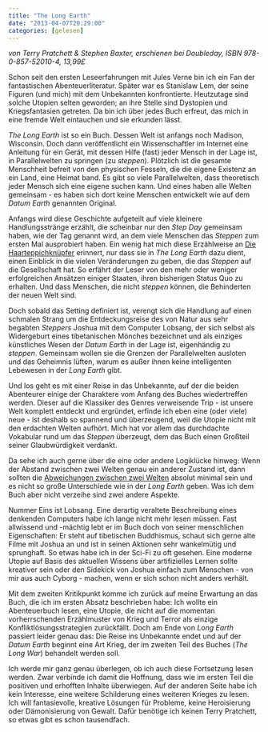 ```yaml
---
title: "The Long Earth"
date: "2013-04-07T20:29:00"
categories: [gelesen]
---
```


*von Terry Pratchett & Stephen Baxter,
erschienen bei Doubleday, ISBN 978-0-857-52010-4, 13,99£*

Schon seit den ersten Leseerfahrungen mit Jules Verne bin ich ein Fan der fantastischen Abenteuerliteratur. Später war es Stanislaw Lem, der seine Figuren (und mich) mit dem Unbekannten konfrontierte. Heutzutage sind solche Utopien selten geworden; an ihre Stelle sind Dystopien und Kriegsfantasien getreten. Da bin ich über jedes Buch erfreut, das mich in eine fremde Welt eintauchen und sie erkunden lässt.

*The Long Earth* ist so ein Buch. Dessen Welt ist anfangs noch Madison, Wisconsin. Doch dann veröffentlicht ein Wissenschaftler im Internet eine Anleitung für ein Gerät, mit dessen Hilfe (fast) jeder Mensch in der Lage ist, in Parallelwelten zu springen (zu *steppen*). Plötzlich ist die gesamte Menschheit befreit von den physischen Fesseln, die die eigene Existenz an ein Land, eine Heimat band. Es gibt so viele Parallelwelten, dass theoretisch jeder Mensch sich eine eigene suchen kann. Und eines haben alle Welten gemeinsam - es haben sich dort keine Menschen entwickelt wie auf dem *Datum Earth* genannten Original.

Anfangs wird diese Geschichte aufgeteilt auf viele kleinere Handlungsstränge erzählt, die scheinbar nur den *Step Day* gemeinsam haben, wie der Tag genannt wird, an dem viele Menschen das *Steppen* zum ersten Mal ausprobiert haben. Ein wenig hat mich diese Erzählweise an [Die Haarteppichknüpfer](/2008/05/13/die-haarteppichknupfer/) erinnert, nur dass sie in *The Long Earth* dazu dient, einen Einblick in die vielen Veränderungen zu geben, die das *Steppen* auf die Gesellschaft hat. So erfährt der Leser von den mehr oder weniger erfolgreichen Ansätzen einiger Staaten, ihren bisherigen Status Quo zu erhalten. Und dass Menschen, die nicht *steppen* können, die Behinderten der neuen Welt sind.

Doch sobald das Setting definiert ist, verengt sich die Handlung auf einen schmalen Strang um die Entdeckungsreise des von Natur aus sehr begabten *Steppers* Joshua mit dem Computer Lobsang, der sich selbst als Widergeburt eines tibetanischen Mönches bezeichnet und als einziges künstliches Wesen der *Datum Earth* in der Lage ist, eigenhändig zu *steppen*. Gemeinsam wollen sie die Grenzen der Parallelwelten ausloten und das Geheimnis lüften, warum es außer ihnen keine intelligenten Lebewesen in der *Long Earth* gibt.

Und los geht es mit einer Reise in das Unbekannte, auf der die beiden Abenteurer einige der Charaktere vom Anfang des Buches wiedertreffen werden. Dieser auf die Klassiker des Genres verweisende Trip - ist unsere Welt komplett entdeckt und ergründet, erfinde ich eben eine (oder viele) neue - ist deshalb so spannend und überzeugend, weil die Utopie nicht mit den erdachten Welten aufhört. Mich hat vor allem das durchdachte Vokabular rund um das *Steppen* überzeugt, dem das Buch einen Großteil seiner Glaubwürdigkeit verdankt.

Da sehe ich auch gerne über die eine oder andere Logiklücke hinweg: Wenn der Abstand zwischen zwei Welten genau ein anderer Zustand ist, dann sollten die [Abweichungen zwischen zwei Welten](http://www.rzuser.uni-heidelberg.de/~as3/WieVieleWelten.pdf) absolut minimal sein und es nicht so große Unterschiede wie in der *Long Earth* geben. Was ich dem Buch aber nicht verzeihe sind zwei andere Aspekte.

Nummer Eins ist Lobsang. Eine derartig veraltete Beschreibung eines denkenden Computers habe ich lange nicht mehr lesen müssen. Fast allwissend und -mächtig lebt er im Buch doch von seiner menschlichen Eigenschaften: Er steht auf tibetischen Buddhismus, schaut sich gerne alte Filme mit Joshua an und ist in seinen Aktionen sehr wankelmütig und sprunghaft. So etwas habe ich in der Sci-Fi zu oft gesehen. Eine moderne Utopie auf Basis des aktuellen Wissens über artifizielles Lernen sollte kreativer sein oder den Sidekick von Joshua einfach zum Menschen - von mir aus auch Cyborg - machen, wenn er sich schon nicht anders verhält.

Mit dem zweiten Kritikpunkt komme ich zurück auf meine Erwartung an das Buch, die ich im ersten Absatz beschrieben habe: Ich wollte ein Abenteuerbuch lesen, eine Utopie, die nicht auf die momentan vorherrschenden Erzählmuster von Krieg und Terror als einzige Konfliktlösungsstrategien zurückfällt. Doch am Ende von *Long Earth* passiert leider genau das: Die Reise ins Unbekannte endet und auf der *Datum Earth* beginnt eine Art Krieg, der im zweiten Teil des Buches (*The Long War*) behandelt werden soll.

Ich werde mir ganz genau überlegen, ob ich auch diese Fortsetzung lesen werden. Zwar verbinde ich damit die Hoffnung, dass wie im ersten Teil die positiven und erhofften Inhalte überwiegen. Auf der anderen Seite habe ich kein Interesse, eine weitere Schilderung eines weiteren Krieges zu lesen. Ich will fantasievolle, kreative Lösungen für Probleme, keine Heroisierung oder Dämonisierung von Gewalt. Dafür benötige ich keinen Terry Pratchett, so etwas gibt es schon tausendfach.
